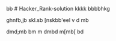 bb # Hacker_Rank-solution
kkkk
bbbbhkg

ghnfb,jb
skl.sb
[nskbb'eel
v
d
mb

dmd;mb
bm
m
dmbd
m[mb[
bd
